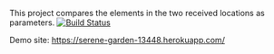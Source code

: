This project compares the elements in the two received locations as parameters.
[![Build Status](https://travis-ci.org/mustafatozluoglu/myDemoApp.svg?branch=master)](https://travis-ci.org/mustafatozluoglu/myDemoApp)

Demo site: https://serene-garden-13448.herokuapp.com/